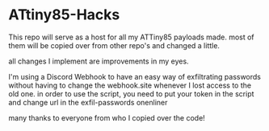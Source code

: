 # ATtiny85-Hacks

This repo will serve as a host for all my ATTiny85 payloads made.
most of them will be copied over from other repo's and changed a little.

all changes I implement are improvements in my eyes.

I'm using a Discord Webhook to have an easy way of exfiltrating passwords without having to change the webhook.site whenever I lost access to the old one.
in order to use the script, you need to put your token in the script and change url in the exfil-passwords onenliner

many thanks to everyone from who I copied over the code!
